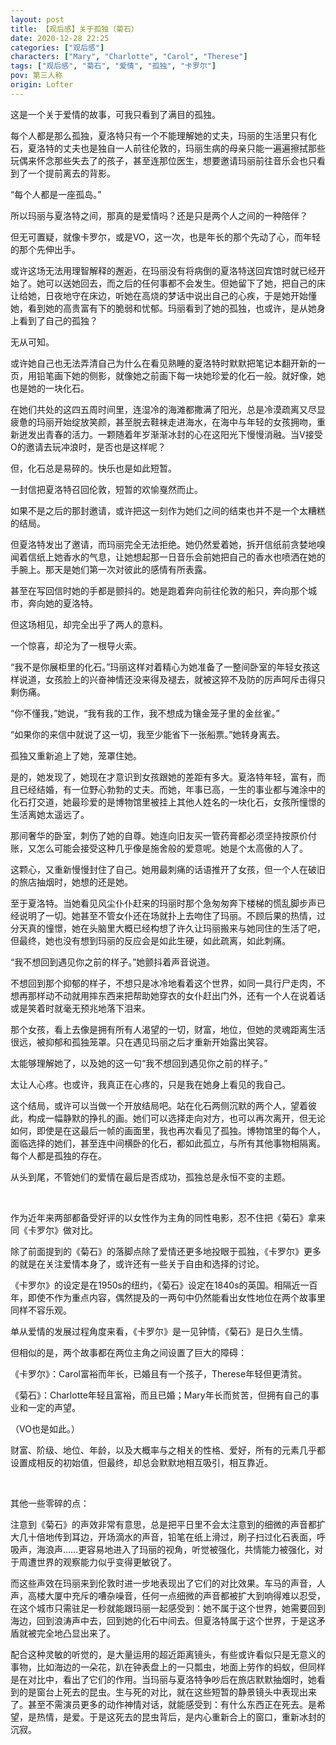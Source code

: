 ```yaml
---
layout: post
title: 【观后感】关于孤独（菊石）
date: 2020-12-28 22:25
categories: ["观后感"]
characters: ["Mary", "Charlotte", "Carol", "Therese"]
tags: ["观后感", "菊石", "爱情", "孤独", "卡罗尔"]
pov: 第三人称
origin: Lofter
---
```


这是一个关于爱情的故事，可我只看到了满目的孤独。

每个人都是那么孤独，夏洛特只有一个不能理解她的丈夫，玛丽的生活里只有化石，夏洛特的丈夫也是独自一人前往伦敦的，玛丽生病的母亲只能一遍遍擦拭那些玩偶来怀念那些失去了的孩子，甚至连那位医生，想要邀请玛丽前往音乐会也只看到了一个提前离去的背影。

“每个人都是一座孤岛。”

所以玛丽与夏洛特之间，那真的是爱情吗？还是只是两个人之间的一种陪伴？

但无可置疑，就像卡罗尔，或是VO，这一次，也是年长的那个先动了心，而年轻的那个先伸出手。

或许这场无法用理智解释的邂逅，在玛丽没有将病倒的夏洛特送回宾馆时就已经开始了。她可以送她回去，而之后的任何事都不会发生。但她留下了她，把自己的床让给她，日夜地守在床边，听她在高烧的梦话中说出自己的心疾，于是她开始懂她，看到她的高贵富有下的脆弱和忧郁。玛丽看到了她的孤独，也或许，是从她身上看到了自己的孤独？

无从可知。

或许她自己也无法弄清自己为什么在看见熟睡的夏洛特时默默把笔记本翻开新的一页，用铅笔画下她的侧影，就像她之前画下每一块她珍爱的化石一般。就好像，她也是她的一块化石。

在她们共处的这四五周时间里，连湿冷的海滩都撒满了阳光，总是冷漠疏离又尽显疲惫的玛丽开始绽放笑颜，甚至脱去鞋袜走进海水，在海中与年轻的女孩拥吻，重新迸发出青春的活力。一颗随着年岁渐渐冰封的心在这阳光下慢慢消融。当V接受O的邀请去玩冲浪时，是否也是这样呢？

但，化石总是易碎的。快乐也是如此短暂。

一封信把夏洛特召回伦敦，短暂的欢愉戛然而止。

如果不是之后的那封邀请，或许把这一刻作为她们之间的结束也并不是一个太糟糕的结局。

但夏洛特发出了邀请，而玛丽完全无法拒绝。她仍然爱着她，拆开信纸前贪婪地嗅闻着信纸上她香水的气息，让她想起那一日音乐会前她把自己的香水也喷洒在她的手腕上。那天是她们第一次对彼此的感情有所表露。

甚至在写回信时她的手都是颤抖的。她是跑着奔向前往伦敦的船只，奔向那个城市，奔向她的夏洛特。

但这场相见，却完全出乎了两人的意料。

一个惊喜，却沦为了一根导火索。

“我不是你展柜里的化石。”玛丽这样对着精心为她准备了一整间卧室的年轻女孩这样说道，女孩脸上的兴奋神情还没来得及褪去，就被这猝不及防的厉声呵斥击得只剩伤痛。

“你不懂我，”她说，“我有我的工作，我不想成为镶金笼子里的金丝雀。”

“如果你的来信中就说了这一切，我至少能省下一张船票。”她转身离去。

孤独又重新追上了她，笼罩住她。

是的，她发现了，她现在才意识到女孩跟她的差距有多大。夏洛特年轻，富有，而且已经结婚，有一位野心勃勃的丈夫。而她，年事已高，一生的事业都与滩涂中的化石打交道，她最珍爱的是博物馆里被挂上其他人姓名的一块化石，女孩所憧憬的生活离她太遥远了。

那间奢华的卧室，刺伤了她的自尊。她连向旧友买一管药膏都必须坚持按原价付账，又怎么可能会接受这种几乎像是施舍般的爱意呢。她是个太高傲的人了。

这颗心，又重新慢慢封住了自己。她用最刺痛的话语推开了女孩，但一个人在破旧的旅店抽烟时，她想的还是她。

至于夏洛特。当她看见风尘仆仆赶来的玛丽时那个急匆匆奔下楼梯的慌乱脚步声已经说明了一切。她甚至不管女仆还在场就扑上去吻住了玛丽。不顾后果的热情，过分天真的憧憬，她在头脑里大概已经构想了许久让玛丽搬来与她同住的生活了吧，但最终，她也没有想到玛丽的反应会是如此生硬，如此疏离，如此刺痛。

“我不想回到遇见你之前的样子。”她颤抖着声音说道。

不想回到那个抑郁的样子，不想只是冰冷地看着这个世界，如同一具行尸走肉，不想再那样动不动就用摔东西来把帮助她穿衣的女仆赶出门外，还有一个人在说着话或是笑着时就毫无预兆地落下泪来。

那个女孩，看上去像是拥有所有人渴望的一切，财富，地位，但她的灵魂距离生活很远，被抑郁和孤独笼罩。只在遇见玛丽之后才重新开始露出笑容。

太能够理解她了，以及她的这一句“我不想回到遇见你之前的样子。”

太让人心疼。也或许，我真正在心疼的，只是我在她身上看见的我自己。

这个结局，或许可以当做一个开放结局吧。站在化石两侧沉默的两个人，望着彼此，构成一幅静默的挣扎的画。她们可以选择走向对方，也可以再次离开，但无论如何，即使是在这最后一帧的画面里，我也再次看见了孤独。博物馆里的每个人，面临选择的她们，甚至连中间横卧的化石，都如此孤立，与所有其他事物相隔离。每个人都是孤独的存在。

从头到尾，不管她们的爱情在最后是否成功，孤独总是永恒不变的主题。

<br>

作为近年来两部都备受好评的以女性作为主角的同性电影，忍不住把《菊石》拿来同《卡罗尔》做对比。

除了前面提到的《菊石》的落脚点除了爱情还更多地投眼于孤独，《卡罗尔》更多的就是在关注爱情本身了，或许还有一些关于自由和选择的讨论。

《卡罗尔》的设定是在1950s的纽约，《菊石》设定在1840s的英国。相隔近一百年，即使不作为重点内容，偶然提及的一两句中仍然能看出女性地位在两个故事里同样不容乐观。

单从爱情的发展过程角度来看，《卡罗尔》是一见钟情，《菊石》是日久生情。

但相似的是，两个故事都在两位主角之间设置了巨大的障碍：

《卡罗尔》：Carol富裕而年长，已婚且有一个孩子，Therese年轻但更清贫。

《菊石》：Charlotte年轻且富裕，而且已婚；Mary年长而贫苦，但拥有自己的事业和一定的声望。

（VO也是如此。）

财富、阶级、地位、年龄，以及大概率与之相关的性格、爱好，所有的元素几乎都设置成相反的初始值，但最终，却总会默默地相互吸引，相互靠近。

<br>

其他一些零碎的点：

注意到《菊石》的声效非常有意思，总是把平日里不会太注意到的细微的声音都扩大几十倍地传到耳边，开场滴水的声音，铅笔在纸上滑过，刷子扫过化石表面，呼吸声，海浪声……更容易地进入了玛丽的视角，听觉被强化，共情能力被强化，对于周遭世界的观察能力似乎变得更敏锐了。

而这些声效在玛丽来到伦敦时进一步地表现出了它们的对比效果。车马的声音，人声，高楼大厦中充斥的嘈杂噪音，任何一点细微的声音都被扩大到响得难以忍受，在这个城市只需驻足一秒就能跟玛丽一起感受到：她不属于这个世界，她需要回到海边，回到浪涛声中去，回到她的化石中间去。但夏洛特属于这个世界，于是这矛盾就被完全地凸显出来了。

配合这种灵敏的听觉的，是大量运用的超近距离镜头，有些或许看似只是无意义的事物，比如海边的一朵花，趴在钟表盘上的一只瓢虫，地面上劳作的蚂蚁，但同样是在对比中，看出了它们的作用。当玛丽与夏洛特争吵后在旅店默默抽烟时，她看到的是窗台上死去的昆虫。生与死的对比，就在这些短暂的静景镜头中表现出来了。甚至不需演员更多的动作神情对话，就能感受到：有什么东西正在死去。是希望，是热情，是爱。于是这死去的昆虫背后，是内心重新合上的窗口，重新冰封的沉寂。
